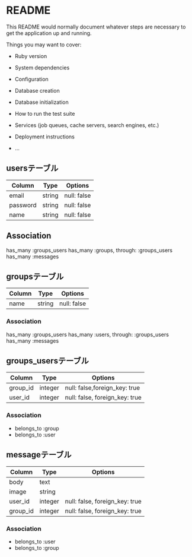 # README

This README would normally document whatever steps are necessary to get the
application up and running.

Things you may want to cover:

* Ruby version

* System dependencies

* Configuration

* Database creation

* Database initialization

* How to run the test suite

* Services (job queues, cache servers, search engines, etc.)

* Deployment instructions

* ...

## usersテーブル
|Column|Type|Options|
|------|----|-------|
|email|string|null: false|
|password|string|null: false|
|name|string|null: false|
## Association
  has_many :groups_users
  has_many :groups, through: :groups_users
  has_many :messages

## groupsテーブル
|Column|Type|Options|
|------|----|-------|
|name|string|null: false|
### Association
  has_many :groups_users
  has_many :users, through: :groups_users
  has_many :messages

## groups_usersテーブル
|Column|Type|Options|
|------|----|-------|
|group_id|integer|null: false,foreign_key: true|
|user_id|integer|null: false, foreign_key: true|
### Association
- belongs_to :group
- belongs_to :user

## messageテーブル
|Column|Type|Options|
|------|----|-------|
|body|text| |
|image|string| |
|user_id|integer|null: false, foreign_key: true|
|group_id|integer|null: false, foreign_key: true|
### Association
- belongs_to :user
- belongs_to :group